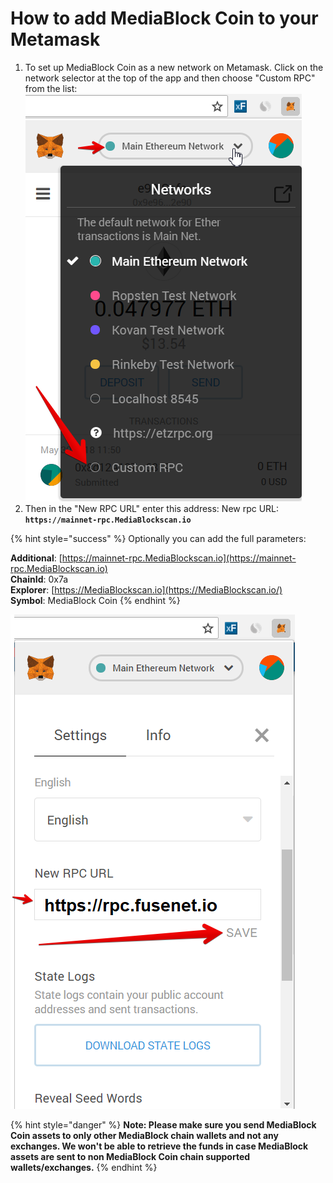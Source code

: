 # How to add MediaBlock Coin to your Metamask

1. To set up MediaBlock Coin as a new network on Metamask. Click on the network selector at the top of the app and then choose "Custom RPC" from the list:   ![](../../.gitbook/assets/etz1%20%281%29.png)  
2. Then in the "New RPC URL" enter this address: New rpc URL: **`https://mainnet-rpc.MediaBlockscan.io`**

{% hint style="success" %}
Optionally you can add the full parameters:

**Additional**: [https://mainnet-rpc.MediaBlockscan.io](https://mainnet-rpc.MediaBlockscan.io)  
**ChainId**: 0x7a  
**Explorer**: [https://MediaBlockscan.io](https://MediaBlockscan.io/)  
**Symbol**: MediaBlock Coin
{% endhint %}

![](../../.gitbook/assets/ez2.png)  


{% hint style="danger" %}
**Note: Please make sure you send MediaBlock Coin assets to only other MediaBlock chain wallets and not any exchanges. We won't be able to retrieve the funds in case MediaBlock assets are sent to non MediaBlock Coin chain supported wallets/exchanges.**
{% endhint %}

  


